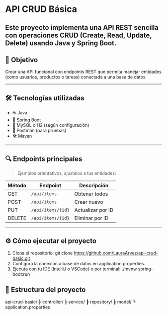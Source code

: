 # API CRUD Básica

Este proyecto implementa una API REST sencilla con operaciones **CRUD (Create, Read, Update, Delete)** usando Java y Spring Boot. 
---

## 🎯 Objetivo

Crear una API funcional con endpoints REST que permita manejar entidades (como usuarios, productos o tareas) conectada a una base de datos.

---

## 🛠️ Tecnologías utilizadas

- ☕ Java
- 🌱 Spring Boot
- 💾 MySQL o H2 (según configuración)
- 🧪 Postman (para pruebas)
- 🛠️ Maven

---

## 🔍 Endpoints principales

> Ejemplos orientativos, ajústalos a tus entidades:

| Método | Endpoint           | Descripción            |
|--------|--------------------|------------------------|
| GET    | `/api/items`       | Obtener todos          |
| POST   | `/api/items`       | Crear nuevo            |
| PUT    | `/api/items/{id}`  | Actualizar por ID      |
| DELETE | `/api/items/{id}`  | Eliminar por ID        |

---

## ⚙️ Cómo ejecutar el proyecto

1. Clona el repositorio: git clone https://github.com/LauraArvez/api-crud-basic.git
2. Configura la conexión a base de datos en application.properties.
3. Ejecuta con tu IDE (IntelliJ o VSCode) o por terminal: ./mvnw spring-boot:run

## 🧩 Estructura del proyecto

api-crud-basic/
 ┣ controller/
 ┣ service/
 ┣ repository/
 ┣ model/
 ┗ application.properties

